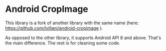# Android CropImage

This library is a fork of another library with the same name (here: https://github.com/lvillani/android-cropimage ).

As opposed to the other library, it supports Android API 8 and above. That's the main difference. The rest is for cleaning some code.

